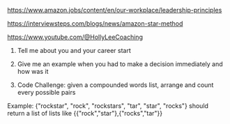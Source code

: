 https://www.amazon.jobs/content/en/our-workplace/leadership-principles

https://interviewsteps.com/blogs/news/amazon-star-method

https://www.youtube.com/@HollyLeeCoaching

1) Tell me about you and your career start

2) Give me an example when you had to make a decision immediately and how was it

3) Code Challenge: given a compounded words list, arrange and count every possible pairs

Example: {"rockstar", "rock", "rockstars", "tar", "star", "rocks"} should return
a list of lists like {{"rock","star"},{"rocks","tar"}}